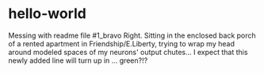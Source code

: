 # hello-world
Messing with readme file #1_bravo
Right.  Sitting in the enclosed back porch of a rented apartment in Friendship/E.Liberty, trying to wrap my head around modeled spaces of my neurons' output chutes...
I expect that this newly added line will turn up in ... green?!?
